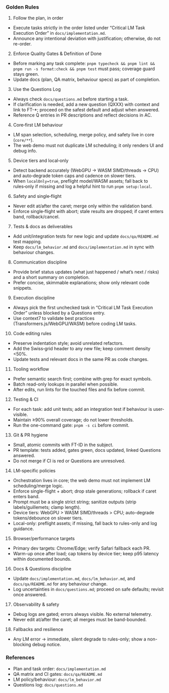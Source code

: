 <!--══════════════════════════════════════════════════════════
  ╔══════════════════════════════════════════════════════════════╗
  ║  ░  C U R S O R   W O R K S P A C E   R U L E S  ░░░░░░░░░░  ║
  ║                                                              ║
  ║   House directives for Cursor's AI to follow in this repo.   ║
  ║   Encodes task order, quality gates, LM policy, and Q&A.     ║
  ║                                                              ║
  ╚══════════════════════════════════════════════════════════════╝
    • WHAT ▸ Ensure consistent execution across sessions
    • WHY  ▸ Avoid drift; keep behaviour predictable + testable
    • HOW  ▸ Read these rules first; consult linked docs
-->

### Golden Rules

1. Follow the plan, in order

- Execute tasks strictly in the order listed under “Critical LM Task Execution Order” in `docs/implementation.md`.
- Announce any intentional deviation with justification; otherwise, do not re-order.

2. Enforce Quality Gates & Definition of Done

- Before marking any task complete: `pnpm typecheck && pnpm lint && pnpm run -s format:check && pnpm test` must pass; coverage guard stays green.
- Update docs (plan, QA matrix, behaviour specs) as part of completion.

3. Use the Questions Log

- Always check `docs/questions.md` before starting a task.
- If clarification is needed, add a new question (QXXX) with context and link to FT-\*; proceed on the safest default and adjust when answered.
- Reference Q entries in PR descriptions and reflect decisions in AC.

4. Core‑first LM behaviour

- LM span selection, scheduling, merge policy, and safety live in core (`core/**`).
- The web demo must not duplicate LM scheduling; it only renders UI and debug info.

5. Device tiers and local‑only

- Detect backend accurately (WebGPU → WASM SIMD/threads → CPU) and auto‑degrade token caps and cadence on slower tiers.
- When `localOnly=true`, preflight model/WASM assets; fall back to rules‑only if missing and log a helpful hint to run `pnpm setup:local`.

6. Safety and single‑flight

- Never edit at/after the caret; merge only within the validation band.
- Enforce single‑flight with abort; stale results are dropped; if caret enters band, rollback/cancel.

7. Tests & docs as deliverables

- Add unit/integration tests for new logic and update `docs/qa/README.md` test mapping.
- Keep `docs/lm_behavior.md` and `docs/implementation.md` in sync with behaviour changes.

8. Communication discipline

- Provide brief status updates (what just happened / what’s next / risks) and a short summary on completion.
- Prefer concise, skimmable explanations; show only relevant code snippets.

9. Execution discipline

- Always pick the first unchecked task in “Critical LM Task Execution Order” unless blocked by a Questions entry.
- Use context7 to validate best practices (Transformers.js/WebGPU/WASM) before coding LM tasks.

10. Code editing rules

- Preserve indentation style; avoid unrelated refactors.
- Add the Swiss‑grid header to any new file; keep comment density <50%.
- Update tests and relevant docs in the same PR as code changes.

11. Tooling workflow

- Prefer semantic search first; combine with grep for exact symbols.
- Batch read-only lookups in parallel when possible.
- After edits, run lints for the touched files and fix before commit.

12. Testing & CI

- For each task: add unit tests; add an integration test if behaviour is user-visible.
- Maintain ≥90% overall coverage; do not lower thresholds.
- Run the one-command gate: `pnpm -s ci` before commit.

13. Git & PR hygiene

- Small, atomic commits with FT-ID in the subject.
- PR template: tests added, gates green, docs updated, linked Questions answered.
- Do not merge if CI is red or Questions are unresolved.

14. LM-specific policies

- Orchestration lives in core; the web demo must not implement LM scheduling/merge logic.
- Enforce single-flight + abort; drop stale generations; rollback if caret enters band.
- Prompt must be a single strict string; sanitize outputs (strip labels/guillemets; clamp length).
- Device tiers: WebGPU > WASM SIMD/threads > CPU; auto-degrade tokens/debounce on slower tiers.
- Local-only: preflight assets; if missing, fall back to rules-only and log guidance.

15. Browser/performance targets

- Primary dev targets: Chrome/Edge; verify Safari fallback each PR.
- Warm-up once after load; cap tokens by device tier; keep p95 latency within documented bounds.

16. Docs & Questions discipline

- Update `docs/implementation.md`, `docs/lm_behavior.md`, and `docs/qa/README.md` for any behaviour change.
- Log uncertainties in `docs/questions.md`; proceed on safe defaults; revisit once answered.

17. Observability & safety

- Debug logs are gated; errors always visible. No external telemetry.
- Never edit at/after the caret; all merges must be band-bounded.

18. Fallbacks and resilience

- Any LM error → immediate, silent degrade to rules-only; show a non-blocking debug notice.

### References

- Plan and task order: `docs/implementation.md`
- QA matrix and CI gates: `docs/qa/README.md`
- LM policy/behaviour: `docs/lm_behavior.md`
- Questions log: `docs/questions.md`
